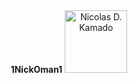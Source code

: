 
<div id="header" align="center">
    <b>1NickOman1</b>
    <img src="https://avatars.githubusercontent.com/u/74034273?v=4" alt="Nicolas D. Kamado" width="100" height="100">
</div>



<br>
